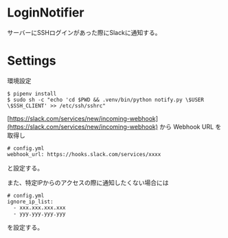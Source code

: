 # LoginNotifier

サーバーにSSHログインがあった際にSlackに通知する。


# Settings

環境設定
```
$ pipenv install
$ sudo sh -c "echo 'cd $PWD && .venv/bin/python notify.py \$USER \$SSH_CLIENT' >> /etc/ssh/sshrc"
```

[https://slack.com/services/new/incoming-webhook](https://slack.com/services/new/incoming-webhook) から Webhook URL を取得し

```
# config.yml
webhook_url: https://hooks.slack.com/services/xxxx
```

と設定する。

また、特定IPからのアクセスの際に通知したくない場合には

```
# config.yml
ignore_ip_list:
  - xxx.xxx.xxx.xxx
  - yyy.yyy.yyy.yyy
```

を設定する。
